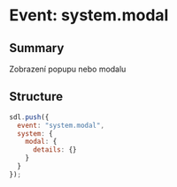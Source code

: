 # Event: system.modal

## Summary
Zobrazení popupu nebo modalu

## Structure

```js
sdl.push({
  event: "system.modal",
  system: {
    modal: {
      details: {}
    }
  }
});
```

